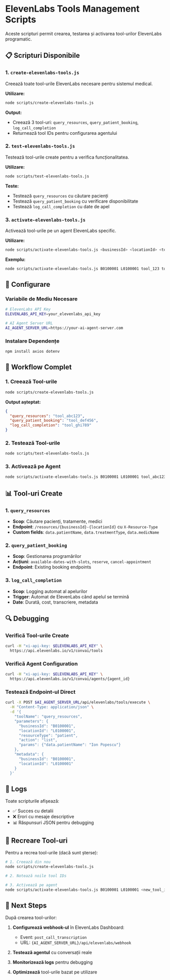 # ElevenLabs Tools Management Scripts

Aceste scripturi permit crearea, testarea și activarea tool-urilor ElevenLabs programatic.

## 📋 Scripturi Disponibile

### 1. `create-elevenlabs-tools.js`
Creează toate tool-urile ElevenLabs necesare pentru sistemul medical.

**Utilizare:**
```bash
node scripts/create-elevenlabs-tools.js
```

**Output:**
- Creează 3 tool-uri: `query_resources`, `query_patient_booking`, `log_call_completion`
- Returnează tool IDs pentru configurarea agentului

### 2. `test-elevenlabs-tools.js`
Testează tool-urile create pentru a verifica funcționalitatea.

**Utilizare:**
```bash
node scripts/test-elevenlabs-tools.js
```

**Teste:**
- Testează `query_resources` cu căutare pacienți
- Testează `query_patient_booking` cu verificare disponibilitate
- Testează `log_call_completion` cu date de apel

### 3. `activate-elevenlabs-tools.js`
Activează tool-urile pe un agent ElevenLabs specific.

**Utilizare:**
```bash
node scripts/activate-elevenlabs-tools.js <businessId> <locationId> <toolId1> <toolId2> <toolId3>
```

**Exemplu:**
```bash
node scripts/activate-elevenlabs-tools.js B0100001 L0100001 tool_123 tool_456 tool_789
```

## 🔧 Configurare

### Variabile de Mediu Necesare

```bash
# ElevenLabs API Key
ELEVENLABS_API_KEY=your_elevenlabs_api_key

# AI Agent Server URL
AI_AGENT_SERVER_URL=https://your-ai-agent-server.com
```

### Instalare Dependențe

```bash
npm install axios dotenv
```

## 🚀 Workflow Complet

### 1. Creează Tool-urile
```bash
node scripts/create-elevenlabs-tools.js
```

**Output așteptat:**
```json
{
  "query_resources": "tool_abc123",
  "query_patient_booking": "tool_def456", 
  "log_call_completion": "tool_ghi789"
}
```

### 2. Testează Tool-urile
```bash
node scripts/test-elevenlabs-tools.js
```

### 3. Activează pe Agent
```bash
node scripts/activate-elevenlabs-tools.js B0100001 L0100001 tool_abc123 tool_def456 tool_ghi789
```

## 📊 Tool-uri Create

### 1. `query_resources`
- **Scop**: Căutare pacienți, tratamente, medici
- **Endpoint**: `/resources/{businessId}-{locationId}` cu `X-Resource-Type`
- **Custom fields**: `data.patientName`, `data.treatmentType`, `data.medicName`

### 2. `query_patient_booking`
- **Scop**: Gestionarea programărilor
- **Acțiuni**: `available-dates-with-slots`, `reserve`, `cancel-appointment`
- **Endpoint**: Existing booking endpoints

### 3. `log_call_completion`
- **Scop**: Logging automat al apelurilor
- **Trigger**: Automat de ElevenLabs când apelul se termină
- **Date**: Durată, cost, transcriere, metadata

## 🔍 Debugging

### Verifică Tool-urile Create
```bash
curl -H "xi-api-key: $ELEVENLABS_API_KEY" \
  https://api.elevenlabs.io/v1/convai/tools
```

### Verifică Agent Configuration
```bash
curl -H "xi-api-key: $ELEVENLABS_API_KEY" \
  https://api.elevenlabs.io/v1/convai/agents/{agent_id}
```

### Testează Endpoint-ul Direct
```bash
curl -X POST $AI_AGENT_SERVER_URL/api/elevenlabs/tools/execute \
  -H "Content-Type: application/json" \
  -d '{
    "toolName": "query_resources",
    "parameters": {
      "businessId": "B0100001",
      "locationId": "L0100001",
      "resourceType": "patient",
      "action": "list",
      "params": {"data.patientName": "Ion Popescu"}
    },
    "metadata": {
      "businessId": "B0100001",
      "locationId": "L0100001"
    }
  }'
```

## 📝 Logs

Toate scripturile afișează:
- ✅ Succes cu detalii
- ❌ Erori cu mesaje descriptive
- 📊 Răspunsuri JSON pentru debugging

## 🔄 Recreare Tool-uri

Pentru a recrea tool-urile (dacă sunt șterse):
```bash
# 1. Creează din nou
node scripts/create-elevenlabs-tools.js

# 2. Notează noile tool IDs

# 3. Activează pe agent
node scripts/activate-elevenlabs-tools.js B0100001 L0100001 <new_tool_ids>
```

## 🎯 Next Steps

După crearea tool-urilor:

1. **Configurează webhook-ul** în ElevenLabs Dashboard:
   - Event: `post_call_transcription`
   - URL: `{AI_AGENT_SERVER_URL}/api/elevenlabs/webhook`

2. **Testează agentul** cu conversații reale

3. **Monitorizează logs** pentru debugging

4. **Optimizează** tool-urile bazat pe utilizare
